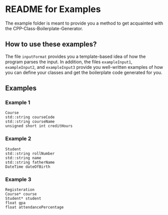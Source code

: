 # README for Examples

The example folder is meant to provide you a method to get acquainted with the CPP-Class-Boilerplate-Generator.

## How to use these examples?
The file ```inputFormat``` provides you a template-based idea of how the program parses the input. In addition, the files ```exampleInput1```, ```exampleInput2```, and ```exampleInput3``` provide you well-written examples of how you can define your classes and get the boilerplate code generated for you.

## Examples

### Example 1
```
Course
std::string courseCode
std::string courseName
unsigned short int creditHours
```

### Example 2
```
Student
std::string rollNumber
std::string name
std::string fatherName
DateTime dateOfBirth
```

### Example 3
```
Registeration
Course* course
Student* student
float gpa
float attendancePercentage
```

